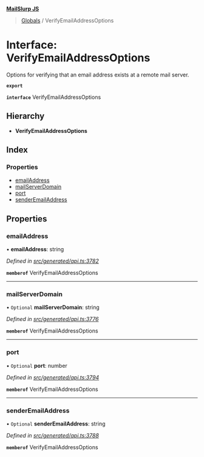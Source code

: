 **[MailSlurp JS](../README.md)**

> [Globals](../README.md) / VerifyEmailAddressOptions

# Interface: VerifyEmailAddressOptions

Options for verifying that an email address exists at a remote mail server.

**`export`** 

**`interface`** VerifyEmailAddressOptions

## Hierarchy

* **VerifyEmailAddressOptions**

## Index

### Properties

* [emailAddress](verifyemailaddressoptions.md#emailaddress)
* [mailServerDomain](verifyemailaddressoptions.md#mailserverdomain)
* [port](verifyemailaddressoptions.md#port)
* [senderEmailAddress](verifyemailaddressoptions.md#senderemailaddress)

## Properties

### emailAddress

•  **emailAddress**: string

*Defined in [src/generated/api.ts:3782](https://github.com/mailslurp/mailslurp-client/blob/359c034/src/generated/api.ts#L3782)*

**`memberof`** VerifyEmailAddressOptions

___

### mailServerDomain

• `Optional` **mailServerDomain**: string

*Defined in [src/generated/api.ts:3776](https://github.com/mailslurp/mailslurp-client/blob/359c034/src/generated/api.ts#L3776)*

**`memberof`** VerifyEmailAddressOptions

___

### port

• `Optional` **port**: number

*Defined in [src/generated/api.ts:3794](https://github.com/mailslurp/mailslurp-client/blob/359c034/src/generated/api.ts#L3794)*

**`memberof`** VerifyEmailAddressOptions

___

### senderEmailAddress

• `Optional` **senderEmailAddress**: string

*Defined in [src/generated/api.ts:3788](https://github.com/mailslurp/mailslurp-client/blob/359c034/src/generated/api.ts#L3788)*

**`memberof`** VerifyEmailAddressOptions
